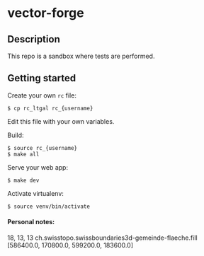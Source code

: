 vector-forge
============

## Description

This repo is a sandbox where tests are performed.


## Getting started

Create your own `rc` file:

    $ cp rc_ltgal rc_{username}

Edit this file with your own variables.

Build:

    $ source rc_{username}
    $ make all

Serve your web app:

    $ make dev

Activate virtualenv:

    $ source venv/bin/activate

#### Personal notes:

18, 13, 13
ch.swisstopo.swissboundaries3d-gemeinde-flaeche.fill
[586400.0, 170800.0, 599200.0, 183600.0]
